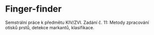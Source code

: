 # Finger-finder
Semstrální práce k předmětu KIV/ZVI. Zadání č. 11: Metody zpracování otisků prstů, detekce markantů, klasifikace.
